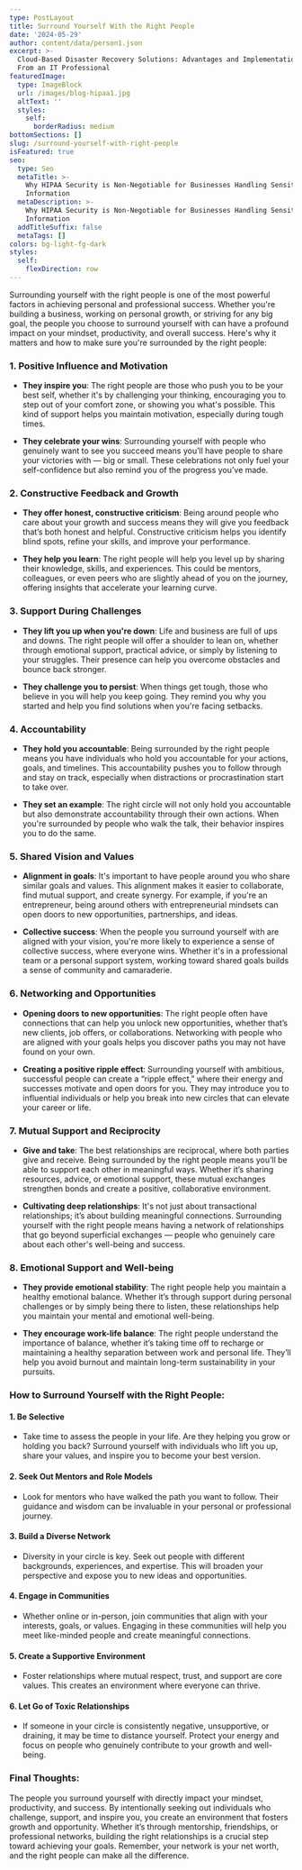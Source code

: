 ```yaml
---
type: PostLayout
title: Surround Yourself With the Right People
date: '2024-05-29'
author: content/data/person1.json
excerpt: >-
  Cloud-Based Disaster Recovery Solutions: Advantages and Implementation Tips
  From an IT Professional
featuredImage:
  type: ImageBlock
  url: /images/blog-hipaa1.jpg
  altText: ''
  styles:
    self:
      borderRadius: medium
bottomSections: []
slug: /surround-yourself-with-right-people
isFeatured: true
seo:
  type: Seo
  metaTitle: >-
    Why HIPAA Security is Non-Negotiable for Businesses Handling Sensitive
    Information
  metaDescription: >-
    Why HIPAA Security is Non-Negotiable for Businesses Handling Sensitive
    Information
  addTitleSuffix: false
  metaTags: []
colors: bg-light-fg-dark
styles:
  self:
    flexDirection: row
---
```

Surrounding yourself with the right people is one of the most powerful factors in achieving personal and professional success. Whether you're building a business, working on personal growth, or striving for any big goal, the people you choose to surround yourself with can have a profound impact on your mindset, productivity, and overall success. Here's why it matters and how to make sure you're surrounded by the right people:

### 1. **Positive Influence and Motivation**

*   **They inspire you**: The right people are those who push you to be your best self, whether it's by challenging your thinking, encouraging you to step out of your comfort zone, or showing you what's possible. This kind of support helps you maintain motivation, especially during tough times.

*   **They celebrate your wins**: Surrounding yourself with people who genuinely want to see you succeed means you’ll have people to share your victories with — big or small. These celebrations not only fuel your self-confidence but also remind you of the progress you’ve made.

### 2. **Constructive Feedback and Growth**

*   **They offer honest, constructive criticism**: Being around people who care about your growth and success means they will give you feedback that’s both honest and helpful. Constructive criticism helps you identify blind spots, refine your skills, and improve your performance.

*   **They help you learn**: The right people will help you level up by sharing their knowledge, skills, and experiences. This could be mentors, colleagues, or even peers who are slightly ahead of you on the journey, offering insights that accelerate your learning curve.

### 3. **Support During Challenges**

*   **They lift you up when you're down**: Life and business are full of ups and downs. The right people will offer a shoulder to lean on, whether through emotional support, practical advice, or simply by listening to your struggles. Their presence can help you overcome obstacles and bounce back stronger.

*   **They challenge you to persist**: When things get tough, those who believe in you will help you keep going. They remind you why you started and help you find solutions when you're facing setbacks.

### 4. **Accountability**

*   **They hold you accountable**: Being surrounded by the right people means you have individuals who hold you accountable for your actions, goals, and timelines. This accountability pushes you to follow through and stay on track, especially when distractions or procrastination start to take over.

*   **They set an example**: The right circle will not only hold you accountable but also demonstrate accountability through their own actions. When you're surrounded by people who walk the talk, their behavior inspires you to do the same.

### 5. **Shared Vision and Values**

*   **Alignment in goals**: It's important to have people around you who share similar goals and values. This alignment makes it easier to collaborate, find mutual support, and create synergy. For example, if you're an entrepreneur, being around others with entrepreneurial mindsets can open doors to new opportunities, partnerships, and ideas.

*   **Collective success**: When the people you surround yourself with are aligned with your vision, you're more likely to experience a sense of collective success, where everyone wins. Whether it's in a professional team or a personal support system, working toward shared goals builds a sense of community and camaraderie.

### 6. **Networking and Opportunities**

*   **Opening doors to new opportunities**: The right people often have connections that can help you unlock new opportunities, whether that’s new clients, job offers, or collaborations. Networking with people who are aligned with your goals helps you discover paths you may not have found on your own.

*   **Creating a positive ripple effect**: Surrounding yourself with ambitious, successful people can create a “ripple effect,” where their energy and successes motivate and open doors for you. They may introduce you to influential individuals or help you break into new circles that can elevate your career or life.

### 7. **Mutual Support and Reciprocity**

*   **Give and take**: The best relationships are reciprocal, where both parties give and receive. Being surrounded by the right people means you’ll be able to support each other in meaningful ways. Whether it’s sharing resources, advice, or emotional support, these mutual exchanges strengthen bonds and create a positive, collaborative environment.

*   **Cultivating deep relationships**: It's not just about transactional relationships; it’s about building meaningful connections. Surrounding yourself with the right people means having a network of relationships that go beyond superficial exchanges — people who genuinely care about each other's well-being and success.

### 8. **Emotional Support and Well-being**

*   **They provide emotional stability**: The right people help you maintain a healthy emotional balance. Whether it’s through support during personal challenges or by simply being there to listen, these relationships help you maintain your mental and emotional well-being.

*   **They encourage work-life balance**: The right people understand the importance of balance, whether it’s taking time off to recharge or maintaining a healthy separation between work and personal life. They’ll help you avoid burnout and maintain long-term sustainability in your pursuits.

### How to Surround Yourself with the Right People:

#### 1. **Be Selective**

*   Take time to assess the people in your life. Are they helping you grow or holding you back? Surround yourself with individuals who lift you up, share your values, and inspire you to become your best version.

#### 2. **Seek Out Mentors and Role Models**

*   Look for mentors who have walked the path you want to follow. Their guidance and wisdom can be invaluable in your personal or professional journey.

#### 3. **Build a Diverse Network**

*   Diversity in your circle is key. Seek out people with different backgrounds, experiences, and expertise. This will broaden your perspective and expose you to new ideas and opportunities.

#### 4. **Engage in Communities**

*   Whether online or in-person, join communities that align with your interests, goals, or values. Engaging in these communities will help you meet like-minded people and create meaningful connections.

#### 5. **Create a Supportive Environment**

*   Foster relationships where mutual respect, trust, and support are core values. This creates an environment where everyone can thrive.

#### 6. **Let Go of Toxic Relationships**

*   If someone in your circle is consistently negative, unsupportive, or draining, it may be time to distance yourself. Protect your energy and focus on people who genuinely contribute to your growth and well-being.



### Final Thoughts:

The people you surround yourself with directly impact your mindset, productivity, and success. By intentionally seeking out individuals who challenge, support, and inspire you, you create an environment that fosters growth and opportunity. Whether it’s through mentorship, friendships, or professional networks, building the right relationships is a crucial step toward achieving your goals. Remember, your network is your net worth, and the right people can make all the difference.
